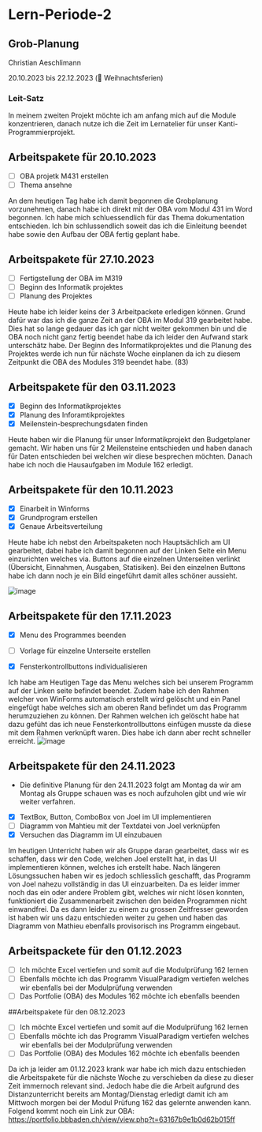 # Lern-Periode-2

## Grob-Planung
Christian Aeschlimann

20.10.2023 bis 22.12.2023 (🎄 Weihnachtsferien)

### Leit-Satz
In meinem zweiten Projekt möchte ich am anfang mich auf die Module konzentrieren, danach nutze ich die Zeit im Lernatelier für unser Kanti-Programmierprojekt.

## Arbeitspakete für 20.10.2023
- [ ] OBA projetk M431 erstellen
- [ ] Thema ansehne

An dem heutigen Tag habe ich damit begonnen die Grobplanung vorzunehmen, danach habe ich direkt mit der OBA vom Modul 431 im Word begonnen. Ich habe mich schluessendlich für das Thema dokumentation entschieden. Ich bin schlussendlich soweit das ich die Einleitung beendet habe sowie den Aufbau der OBA fertig geplant habe.

## Arbeitspakete für 27.10.2023
- [ ] Fertigstellung der OBA im M319
- [ ] Beginn des Informatik projektes
- [ ] Planung des Projektes

Heute habe ich leider keins der 3 Arbeitpackete erledigen können. Grund dafür war das ich die ganze Zeit an der OBA im Modul 319 gearbeitet habe. Dies hat so lange gedauer das ich gar nicht weiter gekommen bin und die OBA noch nicht ganz fertig beendet habe da ich leider den Aufwand stark unterschätz habe. Der Beginn des Informatikprojektes und die Planung des Projektes werde ich nun für nächste Woche einplanen da ich zu diesem Zeitpunkt die OBA des Modules 319 beendet habe. (83)


## Arbeitspakete für den 03.11.2023

-  [x] Beginn des Informatikprojektes
-  [x] Planung des Inforamtikprojektes
-  [x] Meilenstein-besprechungsdaten finden
       
Heute haben wir die Planung für unser Informatikprojekt den Budgetplaner gemacht. Wir haben uns für 2 Meilensteine entschieden und haben danach für Daten entschieden bei welchen wir diese besprechen möchten. Danach habe ich noch die Hausaufgaben im Module 162 erledigt.


## Arbeitspakete für den 10.11.2023

- [X] Einarbeit in Winforms
- [X] Grundprogram erstellen
- [X] Genaue Arbeitsverteilung

Heute habe ich nebst den Arbeitspaketen noch Hauptsächlich am UI gearbeitet, dabei habe ich damit begonnen auf der Linken Seite ein Menu einzurichten welches via. Buttons auf die einzelnen Unterseiten verlinkt (Übersicht, Einnahmen, Ausgaben, Statisiken). Bei den einzelnen Buttons habe ich dann noch je ein Bild eingeführt damit alles schöner aussieht.
 
![image](https://github.com/Entlino/Lern-Periode-2/assets/111046353/5825bd8a-8dca-481f-a7a2-7c67c7ccd76e)

## Arbeitspakete für den 17.11.2023

- [x] Menu des Programmes beenden
- [ ] Vorlage für einzelne Unterseite erstellen
- [x] Fensterkontrollbuttons individualisieren


Ich habe am Heutigen Tage das Menu welches sich bei unserem Programm auf der Linken seite befindet beendet. Zudem habe ich den Rahmen welcher von WinForms automatisch erstellt wird gelöscht und ein Panel eingefügt habe welches sich am oberen Rand befindet um das Programm herumzuziehen zu können. Der Rahmen welchen ich gelöscht habe hat dazu gefüht das ich neue Fensterkontrollbuttons einfügen musste da diese mit dem Rahmen verknüpft waren. Dies habe ich dann aber recht schneller erreicht.
![image](https://github.com/Entlino/Lern-Periode-2/assets/111046353/2d38ba30-5014-46a3-8d74-cb408d8da501)

## Arbeitspakete für den 24.11.2023 

- Die definitive Planung für den 24.11.2023 folgt am Montag da wir am Montag als Gruppe schauen was es noch aufzuholen gibt und wie wir weiter verfahren.

- [X] TextBox, Button, ComboBox von Joel im UI implementieren
- [ ] Diagramm von Mahtieu mit der Textdatei von Joel verknüpfen
- [X] Versuchen das Diagramm im UI einzubauen

Im heutigen Unterricht haben wir als Gruppe daran gearbeitet, dass wir es schaffen, dass wir den Code, welchen Joel erstellt hat, in das UI implementieren können, welches ich erstellt habe. Nach längeren Lösungssuchen haben wir es jedoch schliesslich geschafft, das Programm von Joel nahezu vollständig in das UI einzuarbeiten. Da es leider immer noch das ein oder andere Problem gibt, welches wir nicht lösen konnten, funktioniert die Zusammenarbeit zwischen den beiden Programmen nicht einwandfrei. Da es dann leider zu einem zu grossen Zeitfresser geworden ist haben wir uns dazu entschieden weiter zu gehen und haben das Diagramm von Mathieu ebenfalls provisorisch ins Programm eingebaut. 

## Arbeitspackete für den 01.12.2023

- [ ] Ich möchte Excel vertiefen und somit auf die Modulprüfung 162 lernen
- [ ] Ebenfalls möchte ich das Programm VisualParadigm vertiefen welches wir ebenfalls bei der Modulprüfung verwenden
- [ ] Das Portfolie (OBA) des Modules 162 möchte ich ebenfalls beenden

##Arbeitspakete für den 08.12.2023 

- [ ] Ich möchte Excel vertiefen und somit auf die Modulprüfung 162 lernen
- [ ] Ebenfalls möchte ich das Programm VisualParadigm vertiefen welches wir ebenfalls bei der Modulprüfung verwenden
- [ ] Das Portfolie (OBA) des Modules 162 möchte ich ebenfalls beenden

Da ich ja leider am 01.12.2023 krank war habe ich mich dazu entschieden die Arbeitspakete für die nächste Woche zu verschieben da diese zu dieser Zeit immernoch relevant sind. Jedoch habe die die Arbeit aufgrund des Distanzunterricht bereits am Montag/Dienstag erledigt damit ich am Mittwoch morgen bei der Modul Prüfung 162 das gelernte anwenden kann. Folgend kommt noch ein Link zur OBA: https://portfolio.bbbaden.ch/view/view.php?t=63167b9e1b0d62b015ff 

